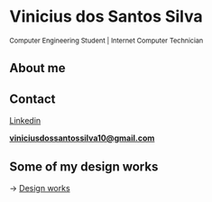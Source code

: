 # Vinicius dos Santos Silva
<sub> Computer Engineering Student | Internet Computer Technician </sub> 

## About me

## Contact
[Linkedin](https://www.linkedin.com/in/viniciusdossantossilva/)

**viniciusdossantossilva10@gmail.com**

##  Some of my design works
-> [Design works](design_works/READEME.md)

<!---
VniSilva/VniSilva is a ✨ special ✨ repository because its `README.md` (this file) appears on your GitHub profile.
You can click the Preview link to take a look at your changes.
--->
